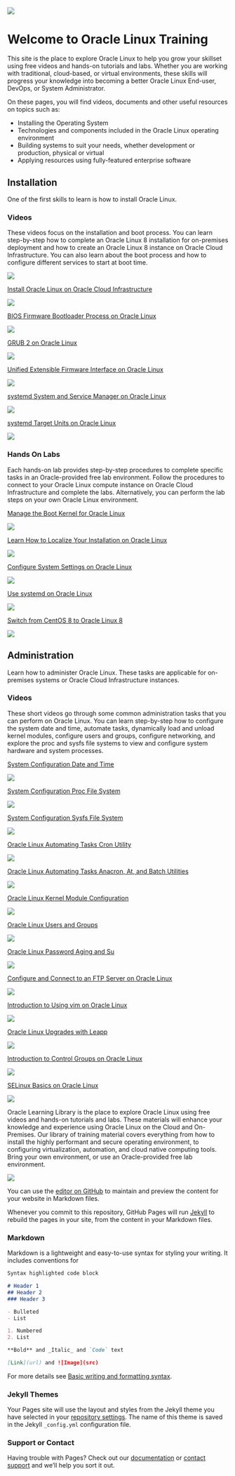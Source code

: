 
![](common/images/OL-1200x200-banner.png)
---
# Welcome to Oracle Linux Training
This site is the place to explore Oracle Linux to help you grow your skillset using free videos and hands-on tutorials and labs. Whether you are working with traditional, cloud-based, or virtual environments, these skills will progress your knowledge into becoming a better Oracle Linux End-user, DevOps, or System Administrator.

On these pages, you will find videos, documents and other useful resources on topics such as:

- Installing the Operating System
- Technologies and components included in the Oracle Linux operating environment
- Building systems to suit your needs, whether development or production, physical or virtual
- Applying resources using fully-featured enterprise software

## Installation
One of the first skills to learn is how to install Oracle Linux.

### Videos
These videos focus on the installation and boot process. You can learn step-by-step how to complete an Oracle Linux 8 installation for on-premises deployment and how to create an Oracle Linux 8 instance on Oracle Cloud Infrastructure. You can also learn about the boot process and how to configure different services to start at boot time.

[![](common/images/installol8.jpg)](https://youtu.be/l6fapYCHaQ0)

[Install Oracle Linux on Oracle Cloud Infrastructure](https://youtu.be/ETpaOwAcB7M)

![](common/images/installoci.jpg)

[BIOS Firmware Bootloader Process on Oracle Linux](https://youtu.be/NP9BHTjih7g)

![](common/images/bios.jpg)

[GRUB 2 on Oracle Linux](https://youtu.be/0dv87RFGcKI)

![](common/images/grub2.jpg)

[Unified Extensible Firmware Interface on Oracle Linux](https://youtu.be/OVeso8h5HZA)

![](common/images/uefi.jpg)

[systemd System and Service Manager on Oracle Linux](https://youtu.be/9uDvnZKhU8A)

![](common/images/systemd.jpg)

[systemd Target Units on Oracle Linux](https://youtu.be/Tkxs-wfZrnw)

![](common/images/systemdtargets.jpg)

### Hands On Labs
Each hands-on lab provides step-by-step procedures to complete specific tasks in an Oracle-provided free lab environment. Follow the procedures to connect to your Oracle Linux compute instance on Oracle Cloud Infrastructure and complete the labs. Alternatively, you can perform the lab steps on your own Oracle Linux environment.

[Manage the Boot Kernel for Oracle Linux](https://luna.oracle.com/lab/67f106f2-8c50-442c-b24f-108b806be84f)

![](common/images/boot_kernel.png)

[Learn How to Localize Your Installation on Oracle Linux](https://luna.oracle.com/lab/d657ae3c-ac29-4b0a-943e-e533f2e8093b)

![](common/images/localize.png)

[Configure System Settings on Oracle Linux](https://luna.oracle.com/lab/aa8f2377-7967-4e45-bf32-bdc8054d5c76)

![](common/images/sysctl.png)

[Use systemd on Oracle Linux](https://luna.oracle.com/lab/8a060473-bff3-4c04-9799-eb944951007c)

![](common/images/systemd_lab.png)

[Switch from CentOS 8 to Oracle Linux 8](https://luna.oracle.com/lab/ee1c4ab9-010f-4b3c-bd1e-cdcca57800a2)

![](common/images/centos.png)

## Administration
Learn how to administer Oracle Linux. These tasks are applicable for on-premises systems or Oracle Cloud Infrastructure instances.

### Videos
These short videos go through some common administration tasks that you can perform on Oracle Linux. You can learn step-by-step how to configure the system date and time, automate tasks, dynamically load and unload kernel modules, configure users and groups, configure networking, and explore the proc and sysfs file systems to view and configure system hardware and system processes.

[System Configuration Date and Time](https://youtu.be/q8VlYiF5sx8)

![](common/images/date_time.jpg)

[System Configuration Proc File System](https://youtu.be/1F51ZHAVfAk)

![](common/images/proc.jpg)

[System Configuration Sysfs File System](https://youtu.be/j9x2cuOE5_Y)

![](common/images/sysfs.jpg)

[Oracle Linux Automating Tasks Cron Utility](https://youtu.be/BpPGoRYTv9I)

![](common/images/cron.jpg)

[Oracle Linux Automating Tasks Anacron, At, and Batch Utilities](https://youtu.be/EIV3lpTeqXo)

![](common/images/anacron.jpg)

[Oracle Linux Kernel Module Configuration](https://youtu.be/AeW42ZyzHrQ)

![](common/images/kernelmod.jpg)

[Oracle Linux Users and Groups](https://youtu.be/fag6aHNUkdQ)

![](common/images/users.jpg)

[Oracle Linux Password Aging and Su](https://youtu.be/WrcnDpj3axQ)

![](common/images/passwrd.jpg)

[Configure and Connect to an FTP Server on Oracle Linux](https://youtu.be/xpBBUPLEkZg)

![](common/images/ftp.jpg)

[Introduction to Using vim on Oracle Linux](https://youtu.be/5xKldV3knzU)

![](common/images/vim.jpg)

[Oracle Linux Upgrades with Leapp](https://youtu.be/pk6tgzGpAU4)

![](common/images/leapp.jpg)

[Introduction to Control Groups on Oracle Linux](https://youtu.be/AiYK0VBW7e4)

![](common/images/cgroups.png)

[SELinux Basics on Oracle Linux](https://youtu.be/meKjLOxEu_o)

![](common/images/selinux.jpg)


Oracle Learning Library is the place to explore Oracle Linux using free videos and hands-on tutorials and labs. These materials will enhance your knowledge and experience using Oracle Linux on the Cloud and On-Premises. Our library of training material covers everything from how to install the highly performant and secure operating environment, to configuring virtualization, automation, and cloud native computing tools. Bring your own environment, or use an Oracle-provided free lab environment.

![](common/images/Presentation2.png)



You can use the [editor on GitHub](https://github.com/craigmcb/craigmcb.github.io/edit/main/README.md) to maintain and preview the content for your website in Markdown files.

Whenever you commit to this repository, GitHub Pages will run [Jekyll](https://jekyllrb.com/) to rebuild the pages in your site, from the content in your Markdown files.

### Markdown

Markdown is a lightweight and easy-to-use syntax for styling your writing. It includes conventions for

```markdown
Syntax highlighted code block

# Header 1
## Header 2
### Header 3

- Bulleted
- List

1. Numbered
2. List

**Bold** and _Italic_ and `Code` text

[Link](url) and ![Image](src)
```

For more details see [Basic writing and formatting syntax](https://docs.github.com/en/github/writing-on-github/getting-started-with-writing-and-formatting-on-github/basic-writing-and-formatting-syntax).

### Jekyll Themes

Your Pages site will use the layout and styles from the Jekyll theme you have selected in your [repository settings](https://github.com/craigmcb/craigmcb.github.io/settings/pages). The name of this theme is saved in the Jekyll `_config.yml` configuration file.

### Support or Contact

Having trouble with Pages? Check out our [documentation](https://docs.github.com/categories/github-pages-basics/) or [contact support](https://support.github.com/contact) and we’ll help you sort it out.
